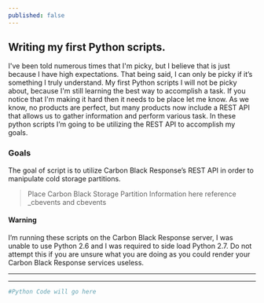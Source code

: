 ```yaml
---
published: false
---
```

## Writing my first Python scripts.
I've been told numerous times that I'm picky, but I believe that is just because I have high expectations.  That being said, I can only be picky if it’s something I truly understand.  My first Python scripts I will not be picky about, because I'm still learning the best way to accomplish a task. If you notice that I'm making it hard then it needs to be place let me know.
As we know, no products are perfect, but many products now include a REST API that allows us to gather information and perform various task.  In these python scripts I’m going to be utilizing the REST API to accomplish my goals.
### Goals
The goal of script is to utilize Carbon Black Response’s REST API in order to manipulate cold storage partitions. 
>Place Carbon Black Storage Partition Information here reference _cbevents and cbevents
#### Warning
I’m running these scripts on the Carbon Black Response server, I was unable to use Python 2.6 and I was required to side load Python 2.7.  Do not attempt this if you are unsure what you are doing as you could render your Carbon Black Response services useless. 

----
****


```python
#Python Code will go here
```